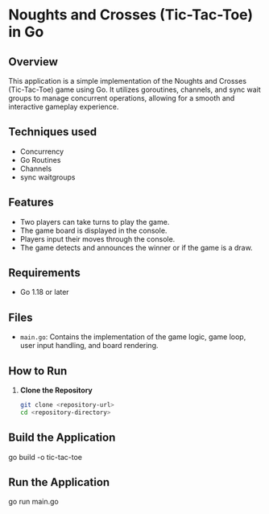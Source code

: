 # Noughts and Crosses (Tic-Tac-Toe) in Go

## Overview

This application is a simple implementation of the Noughts and Crosses (Tic-Tac-Toe) game using Go. It utilizes goroutines, channels, and sync wait groups to manage concurrent operations, allowing for a smooth and interactive gameplay experience.

## Techniques used

- Concurrency
- Go Routines
- Channels
- sync waitgroups

  
## Features

- Two players can take turns to play the game.
- The game board is displayed in the console.
- Players input their moves through the console.
- The game detects and announces the winner or if the game is a draw.

## Requirements

- Go 1.18 or later

## Files

- `main.go`: Contains the implementation of the game logic, game loop, user input handling, and board rendering.

## How to Run

1. **Clone the Repository**

   ```sh
   git clone <repository-url>
   cd <repository-directory>
## Build the Application

go build -o tic-tac-toe

## Run the Application

go run main.go

